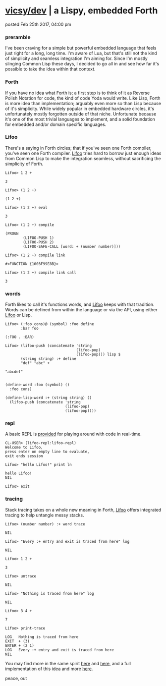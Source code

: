 # [vicsy/dev](https://github.com/codr4life/vicsydev) | a Lispy, embedded Forth
posted Feb 25th 2017, 04:00 pm

### preramble
I've been craving for a simple but powerful embedded language that feels just right for a long, long time. I'm aware of Lua, but that's still not the kind of simplicity and seamless integration I'm aiming for. Since I'm mostly slinging Common Lisp these days, I decided to go all in and see how far it's possible to take the idea within that context.

### Forth
If you have no idea what Forth is; a first step is to think of it as Reverse Polish Notation for code, the kind of code Yoda would write. Like Lisp, Forth is more idea than implementation; arguably even more so than Lisp because of it's simplicity. While widely popular in embedded hardware circles, it's unfortunately mostly forgotten outside of that niche. Unfortunate because it's one of the most trivial languages to implement, and a solid foundation for embedded and/or domain specific languages. 

### Lifoo
There's a saying in Forth circles; that if you've seen one Forth compiler, you've seen one Forth compiler. [Lifoo](https://github.com/codr4life/lifoo) tries hard to borrow just enough ideas from Common Lisp to make the integration seamless, without sacrificing the simplicity of Forth.

```
Lifoo> 1 2 +

3

Lifoo> (1 2 +)

(1 2 +)

Lifoo> (1 2 +) eval

3

Lifoo> (1 2 +) compile

(PROGN
        (LIFOO-PUSH 1)
        (LIFOO-PUSH 2)
        (LIFOO-SAFE-CALL [word: + (number number)]))

Lifoo> (1 2 +) compile link

#<FUNCTION {1003F99E8B}>

Lifoo> (1 2 +) compile link call

3
```

### words
Forth likes to call it's functions words, and [Lifoo](https://github.com/codr4life/lifoo) keeps with that tradition. Words can be defined from within the language or via the API, using either [Lifoo](https://github.com/codr4life/lifoo) or Lisp.

```
Lifoo> (:foo cons)@ (symbol) :foo define
       :bar foo

(:FOO . :BAR)

Lifoo> (lifoo-push (concatenate 'string
                                (lifoo-pop)
                                (lifoo-pop))) lisp $
       (string string) :+ define
       "def" "abc" +

"abcdef"


(define-word :foo (symbol) ()
  :foo cons)

(define-lisp-word :+ (string string) ()
  (lifoo-push (concatenate 'string
                           (lifoo-pop)
                           (lifoo-pop))))
```

### repl
A basic REPL is [provided](https://github.com/codr4life/lifoo#setup) for playing around with code in real-time.

```
CL-USER> (lifoo-repl:lifoo-repl)
Welcome to Lifoo,
press enter on empty line to evaluate,
exit ends session

Lifoo> "hello Lifoo!" print ln

hello Lifoo!
NIL

Lifoo> exit
```

### tracing
Stack tracing takes on a whole new meaning in Forth, [Lifoo](https://github.com/codr4life/lifoo) offers integrated tracing to help untangle messy stacks.

```
Lifoo> (number number) :+ word trace

NIL

Lifoo> "Every :+ entry and exit is traced from here" log

NIL

Lifoo> 1 2 +

3

Lifoo> untrace

NIL

Lifoo> "Nothing is traced from here" log

NIL

Lifoo> 3 4 +

7

Lifoo> print-trace

LOG   Nothing is traced from here
EXIT  + (3)
ENTER + (2 1)
LOG   Every :+ entry and exit is traced from here
NIL
```

You may find more in the same spirit [here](http://vicsydev.blogspot.de/) and [here](https://github.com/codr4life/vicsydev), and a full implementation of this idea and more [here](https://github.com/codr4life/lifoo).

peace, out

